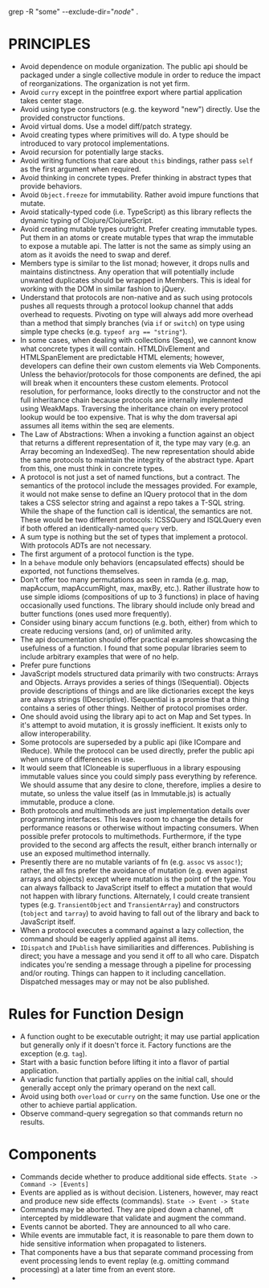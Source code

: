 grep -R "some" --exclude-dir="*node*" .

# PRINCIPLES

* Avoid dependence on module organization.  The public api should be packaged under a single collective module in order to reduce the impact of reorganizations.  The organization is not yet firm.
* Avoid `curry` except in the pointfree export where partial application takes center stage.
* Avoid using type constructors (e.g. the keyword "new") directly.  Use the provided constructor functions.
* Avoid virtual doms.  Use a model diff/patch strategy.
* Avoid creating types where primitives will do.  A type should be introduced to vary protocol implementations.
* Avoid recursion for potentially large stacks.
* Avoid writing functions that care about `this` bindings, rather pass `self` as the first argument when required.
* Avoid thinking in concrete types.  Prefer thinking in abstract types that provide behaviors.
* Avoid `Object.freeze` for immutability.  Rather avoid impure functions that mutate.
* Avoid statically-typed code (i.e. TypeScript) as this library reflects the dynamic typing of Clojure/ClojureScript.
* Avoid creating mutable types outright.  Prefer creating immutable types.  Put them in an atoms or create mutable types that wrap the immutable to expose a mutable api.  The latter is not the same as simply using an atom as it avoids the need to swap and deref.
* Members type is similar to the list monad; however, it drops nulls and maintains distinctness.  Any operation that will potentially include unwanted duplicates should be wrapped in Members.  This is ideal for working with the DOM in similar fashion to jQuery.
* Understand that protocols are non-native and as such using protocols pushes all requests through a protocol lookup channel that adds overhead to requests.  Pivoting on type will always add more overhead than a method that simply branches (via `if` or `switch`) on type using simple type checks (e.g. `typeof arg == "string"`).
* In some cases, when dealing with collections (Seqs), we cannont know what concrete types it will contain.  HTMLDivElement and HTMLSpanElement are predictable HTML elements; however, developers can define their own custom elements via Web Components.  Unless the behavior/protocols for those components are defined, the api will break when it encounters these custom elements.  Protocol resolution, for performance, looks directly to the constructor and not the full inheritance chain because protocols are internally implemented using WeakMaps.  Traversing the inheritance chain on every protocol lookup would be too expensive.  That is why the dom traversal api assumes all items within the seq are elements.
* The Law of Abstractions: When a invoking a function against an object that returns a different representation of it, the type may vary (e.g. an Array becoming an IndexedSeq).  The new representation should abide the same protocols to maintain the integrity of the abstract type.  Apart from this, one must think in concrete types.
* A protocol is not just a set of named functions, but a contract.  The semantics of the protocol include the messages provided.  For example, it would not make sense to define an IQuery protocol that in the dom takes a CSS selector string and against a repo takes a T-SQL string.  While the shape of the function call is identical, the semantics are not.  These would be two different protocols: ICSSQuery and ISQLQuery even if both offered an identically-named `query` verb.
* A sum type is nothing but the set of types that implement a protocol.  With protocols ADTs are not necessary.
* The first argument of a protocol function is the type.
* In a `behave` module only behaviors (encapsulated effects) should be exported, not functions themselves.
* Don't offer too many permutations as seen in ramda (e.g. map, mapAccum, mapAccumRight, max, maxBy, etc.).  Rather illustrate how to use simple idioms (compositions of up to 3 functions) in place of having occasionally used functions.  The library should include only bread and butter functions (ones used more frequently).
* Consider using binary accum functions (e.g. both, either) from which to create reducing versions (and, or) of unlimited arity.
* The api documentation should offer practical examples showcasing the usefulness of a function.  I found that some popular libraries seem to include arbitrary examples that were of no help.
* Prefer pure functions
* JavaScript models structured data primarily with two constructs: Arrays and Objects.  Arrays provides a series of things (ISequential).  Objects provide descriptions of things and are like dictionaries except the keys are always strings (IDescriptive).  ISequential is a promise that a thing contains a series of other things.  Neither of protocol promises order.
* One should avoid using the library api to act on Map and Set types.  In it's attempt to avoid mutation, it is grossly inefficient.  It exists only to allow interoperability.
* Some protocols are superseded by a public api (like ICompare and IReduce).  While the protocol can be used directly, prefer the public api when unsure of differences in use.
* It would seem that ICloneable is superfluous in a library espousing immutable values since you could simply pass everything by reference.  We should assume that any desire to clone, therefore, implies a desire to mutate, so unless the value itself (as in Immutable.js) is actually immutable, produce a clone.
* Both protocols and multimethods are just implementation details over programming interfaces.  This leaves room to change the details for performance reasons or otherwise without impacting consumers.  When possible prefer protocols to multimethods.  Furthermore, if the type provided to the second arg affects the result, either branch internally or use an exposed multimethod internally.
* Presently there are no mutable variants of fn (e.g. `assoc` vs `assoc!`); rather, the all fns prefer the avoidance of mutation (e.g. even against arrays and objects) except where mutation is the point of the type.  You can always fallback to JavaScript itself to effect a mutation that would not happen with library functions.  Alternately, I could create transient types (e.g. `TransientObject` and `TransientArray`) and constructors (`tobject` and `tarray`) to avoid having to fall out of the library and back to JavaScript itself.
* When a protocol executes a command against a lazy collection, the command should be eagerly applied against all items.
* `IDispatch` and `IPublish` have similiarities and differences.  Publishing is direct; you have a message and you send it off to all who care.  Dispatch indicates you're sending a message through a pipeline for processing and/or routing.  Things can happen to it including cancellation.  Dispatched messages may or may not be also published.

# Rules for Function Design

* A function ought to be executable outright; it may use partial application but generally only if it doesn't force it.  Factory functions are the exception (e.g. `tag`).
* Start with a basic function before lifting it into a flavor of partial application.
* A variadic function that partially applies on the initial call, should generally accept only the primary operand on the next call.
* Avoid using both `overload` or `curry` on the same function.  Use one or the other to achieve partial application.
* Observe command-query segregation so that commands return no results.

# Components

* Commands decide whether to produce additional side effects. `State -> Command -> [Events]`
* Events are applied as is without decision.  Listeners, however, may react and produce new side effects (commands). `State -> Event -> State`
* Commands may be aborted.  They are piped down a channel, oft intercepted by middleware that validate and augment the command.
* Events cannot be aborted.  They are announced to all who care.
* While events are immutable fact, it is reasonable to pare them down to hide sensitive information when propagated to listeners.
* That components have a bus that separate command processing from event processing lends to event replay (e.g. omitting command processing) at a later time from an event store.
*
